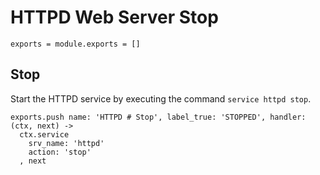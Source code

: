 
# HTTPD Web Server Stop

    exports = module.exports = []

## Stop

Start the HTTPD service by executing the command `service httpd stop`.

    exports.push name: 'HTTPD # Stop', label_true: 'STOPPED', handler: (ctx, next) ->
      ctx.service
        srv_name: 'httpd'
        action: 'stop'
      , next
